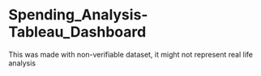 # Spending_Analysis-Tableau_Dashboard
This was made with non-verifiable dataset, it might not represent real life analysis
